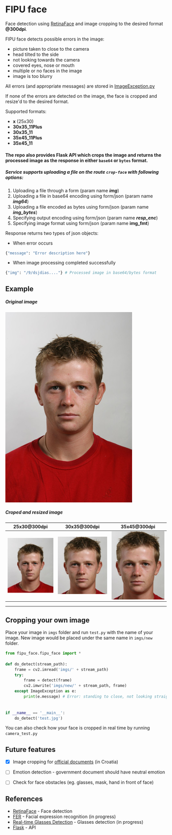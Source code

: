 

# FIPU face

Face detection using [RetinaFace](https://github.com/deepinsight/insightface/tree/master/RetinaFace) and image cropping to the desired format **@300dpi**.

FIPU face detects possible errors in the image:

- picture taken to close to the camera
- head tilted to the side
- not looking towards the camera
- covered eyes, nose or mouth
- multiple or no faces in the image
- image is too blurry

All errors (and appropriate messages) are stored in [ImageException.py](exceptions/image_exception.py)



If none of the errors are detected on the image, the face is cropped and resize'd to the desired format.

Supported formats:
- **x** (25x30)
- **30x35_11Plus**
- **30x35_11**
- **35x45_11Plus**
- **35x45_11**



#### The repo also provides Flask API which crops the image and returns the processed image as the response in either `base64` or `bytes` format.

##### Service supports uploading a file on the route `crop-face` with following options:

1. Uploading a file through a form (param name ***img***)
2. Uploading a file in base64 encoding using form/json (param name ***img64***)
3. Uploading a file encoded as bytes using form/json (param name ***img_bytes***)
4. Specifying output encoding using form/json (param name ***resp_enc***)
5. Specifying image format using form/json (param name **img_fmt**)

Response returns two types of json objects:

- When error occurs

```python
{"message": "Error description here"}
```

- When image processing completed successfully

```python
{"img": "/9/dsjdias...."} # Processed image in base64/bytes format
```





## Example


##### Original image

![Original image](imgs/l2.jpg)



##### Croped and resized image

|           25x30@300dpi            | 30x35@300dpi                           | 35x45@300dpi                           |
| :-------------------------------: | -------------------------------------- | -------------------------------------- |
| ![Croped image](imgs/crop/l2.jpg) | ![Croped image](imgs/crop/l230x35.jpg) | ![Croped image](imgs/crop/l235x45.jpg) |



---


## Cropping your own image

Place your image in `imgs` folder and run `test.py` with the name of your image. New image would be placed under the same name in `imgs/new` folder.

```python
from fipu_face.fipu_face import *

def do_detect(stream_path):
    frame = cv2.imread('imgs/' + stream_path)
    try:
        frame = detect(frame)
        cv2.imwrite('imgs/new/' + stream_path, frame)
    except ImageException as e:
        print(e.message) # Error: standing to close, not looking straight etc.


if __name__ == '__main__':
    do_detect('test.jpg')

```


You can also check how your face is cropped in real time by running `camera_test.py`


## Future features

- [x] Image cropping for [official documents](https://mup.gov.hr/UserDocsImages/BannerZona/Upute%20za%20fotografije%202013%20(2).pdf) (in Croatia)
- [ ] Emotion detection - government document should have neutral emotion
- [ ] Check for face obstacles (eg. glasses, mask, hand in front of face) 


## References

- [RetinaFace](https://github.com/deepinsight/insightface/tree/master/RetinaFace) - Face detection
- [FER](https://pypi.org/project/fer/) - Facial expression recognition (in progress)
- [Real-time Glasses Detection](https://github.com/TianxingWu/realtime-glasses-detection) - Glasses detection (in progress)
- [Flask](https://flask.palletsprojects.com/en/1.1.x/) - API

